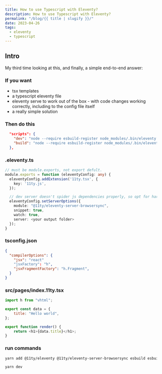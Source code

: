 ```yaml
---
title: How to use Typescript with Eleventy?
description: How to use Typescript with Eleventy?
permalink: "/blog/{{ title | slugify }}/"
date: 2023-04-26
tags:
  - eleventy
  - typescript
---
```


## Intro

My third time looking at this, and finally, a simple end-to-end answer:

### If you want

- tsx templates
- a typescript eleventy file
- eleventy serve to work out of the box - with code changes working correctly, including to the config file itself
- a really simple solution

### Then do this

```json
  "scripts": {
    "dev": "node --require esbuild-register node_modules/.bin/eleventy --config=.eleventy.ts --serve",
    "build": "node --require esbuild-register node_modules/.bin/eleventy --config=.eleventy.ts"
  },
```

### .eleventy.ts

```ts
// must be module.exports, not export defult.
module.exports = function (eleventyConfig: any) {
  eleventyConfig.addExtension('11ty.tsx', {
    key: '11ty.js',
  });

  // dev server doesn't spider js dependencies properly, so opt for hard browsersync with watch.
  eleventyConfig.setServerOptions({
    module: "@11ty/eleventy-server-browsersync",
    snippet: true,
    watch: true,
    server: <your output folder>
  });
}
```

### tsconfig.json

```json
{
  "compilerOptions": {
    "jsx": "react"
    "jsxFactory": "h",
    "jsxFragmentFactory": "h.Fragment",
  }
}
```

### src/pages/index.11ty.tsx

```js
import h from "vhtml";

export const data = {
	title: "Hello world",
};

export function render() {
	return <h1>{data.title}</h1>;
}
```

### run commands

```bash
yarn add @11ty/eleventy @11ty/eleventy-server-browsersync esbuild esbuild-register vhtml @types/vhtml
```

```bash
yarn dev
```
